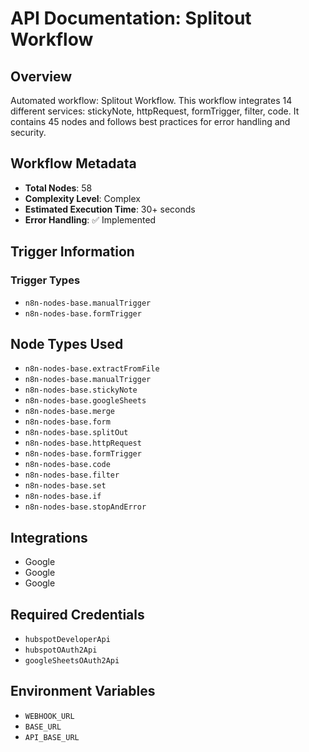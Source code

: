 # API Documentation: Splitout Workflow

## Overview
Automated workflow: Splitout Workflow. This workflow integrates 14 different services: stickyNote, httpRequest, formTrigger, filter, code. It contains 45 nodes and follows best practices for error handling and security.

## Workflow Metadata
- **Total Nodes**: 58
- **Complexity Level**: Complex
- **Estimated Execution Time**: 30+ seconds
- **Error Handling**: ✅ Implemented

## Trigger Information
### Trigger Types
- `n8n-nodes-base.manualTrigger`
- `n8n-nodes-base.formTrigger`

## Node Types Used
- `n8n-nodes-base.extractFromFile`
- `n8n-nodes-base.manualTrigger`
- `n8n-nodes-base.stickyNote`
- `n8n-nodes-base.googleSheets`
- `n8n-nodes-base.merge`
- `n8n-nodes-base.form`
- `n8n-nodes-base.splitOut`
- `n8n-nodes-base.httpRequest`
- `n8n-nodes-base.formTrigger`
- `n8n-nodes-base.code`
- `n8n-nodes-base.filter`
- `n8n-nodes-base.set`
- `n8n-nodes-base.if`
- `n8n-nodes-base.stopAndError`

## Integrations
- Google
- Google
- Google

## Required Credentials
- `hubspotDeveloperApi`
- `hubspotOAuth2Api`
- `googleSheetsOAuth2Api`

## Environment Variables
- `WEBHOOK_URL`
- `BASE_URL`
- `API_BASE_URL`
